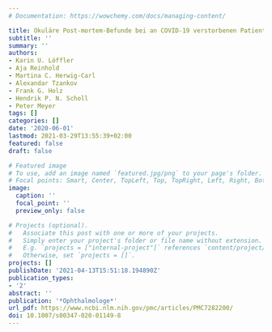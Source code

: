 ```yaml
---
# Documentation: https://wowchemy.com/docs/managing-content/

title: Okuläre Post-mortem-Befunde bei an COVID-19 verstorbenen Patienten
subtitle: ''
summary: ''
authors:
- Karin U. Löffler
- Aja Reinhold
- Martina C. Herwig-Carl
- Alexandar Tzankov
- Frank G. Holz
- Hendrik P. N. Scholl
- Peter Meyer
tags: []
categories: []
date: '2020-06-01'
lastmod: 2021-03-29T13:55:39+02:00
featured: false
draft: false

# Featured image
# To use, add an image named `featured.jpg/png` to your page's folder.
# Focal points: Smart, Center, TopLeft, Top, TopRight, Left, Right, BottomLeft, Bottom, BottomRight.
image:
  caption: ''
  focal_point: ''
  preview_only: false

# Projects (optional).
#   Associate this post with one or more of your projects.
#   Simply enter your project's folder or file name without extension.
#   E.g. `projects = ["internal-project"]` references `content/project/deep-learning/index.md`.
#   Otherwise, set `projects = []`.
projects: []
publishDate: '2021-04-13T15:51:18.194890Z'
publication_types:
- '2'
abstract: ''
publication: '*Ophthalmologe*'
url_pdf: https://www.ncbi.nlm.nih.gov/pmc/articles/PMC7282200/
doi: 10.1007/s00347-020-01149-8
---
```

